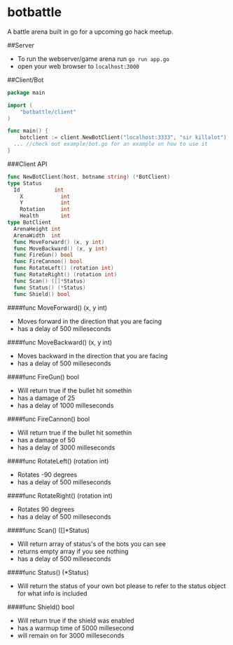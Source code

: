 botbattle
=========

A battle arena built in go for a upcoming go hack meetup.

##Server

- To run the webserver/game arena run `go run app.go`
- open your web browser to `localhost:3000`


##Client/Bot

```go
package main

import (
	"botbattle/client"
)

func main() {
	botclient := client.NewBotClient("localhost:3333", "sir killalot")
  ... //check out example/bot.go for an example on how to use it
}
```

###Client API
```go
func NewBotClient(host, botname string) (*BotClient)
type Status
  Id           int
	X            int
	Y            int
	Rotation     int
	Health       int
type BotClient
  ArenaHeight int
  ArenaWidth  int
  func MoveForward() (x, y int)
  func MoveBackward() (x, y int)
  func FireGun() bool
  func FireCannon() bool
  func RotateLeft() (rotation int)
  func RotateRight() (rotation int)
  func Scan() ([]*Status)
  func Status() (*Status)
  func Shield() bool
```

####func MoveForward() (x, y int)

- Moves forward in the direction that you are facing
- has a delay of 500 milleseconds
  

####func MoveBackward() (x, y int)

- Moves backward in the direction that you are facing
- has a delay of 500 milleseconds

####func FireGun() bool

- Will return true if the bullet hit somethin
- has a damage of 25
- has a delay of 1000 milleseconds

####func FireCannon() bool

- Will return true if the bullet hit somethin
- has a damage of 50
- has a delay of 3000 milleseconds

####func RotateLeft() (rotation int)

- Rotates -90 degrees
- has a delay of 500 milleseconds

####func RotateRight() (rotation int)

- Rotates 90 degrees
- has a delay of 500 milleseconds

####func Scan() ([]*Status)

- Will return array of status's of the bots you can see
- returns empty array if you see nothing
- has a delay of 500 milleseconds

####func Status() (*Status)

- Will return the status of your own bot please to refer to the status object for what info is included

####func Shield() bool

- Will return true if the shield was enabled
- has a warmup time of 5000 millesecond
- will remain on for 3000 milleseconds

